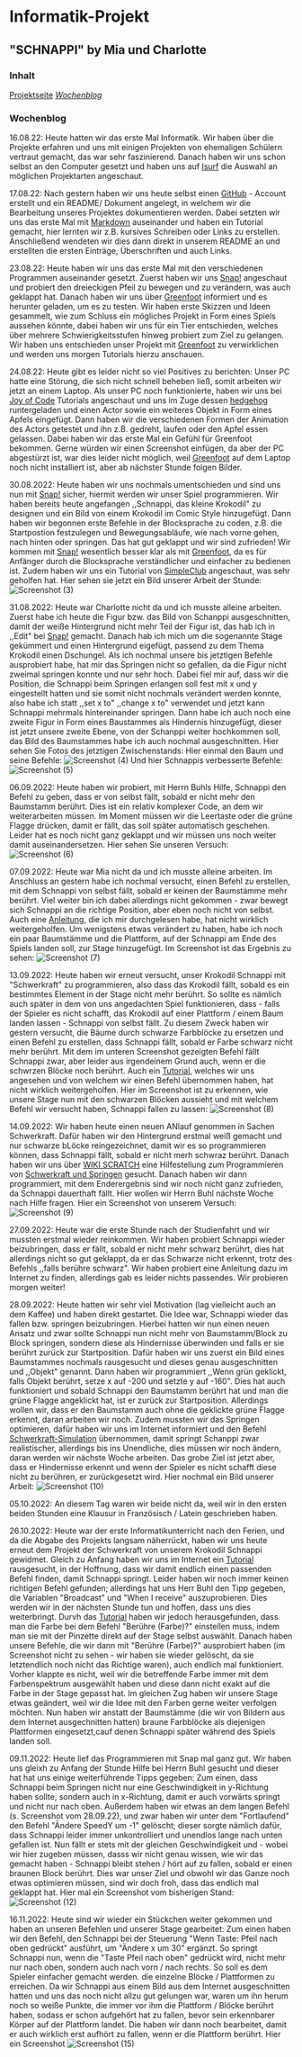 # Informatik-Projekt

## "SCHNAPPI" by Mia und Charlotte

### Inhalt
[Projektseite](https://github.com/Mastersofdesasters/Projektseite/edit/main/README.md)
[_Wochenblog_](#blog)



### Wochenblog <a name="blog"></a> 
16.08.22: Heute hatten wir das erste Mal Informatik. Wir haben über die Projekte erfahren und uns mit einigen Projekten von ehemaligen Schülern vertraut gemacht, das war sehr faszinierend. Danach haben wir uns schon selbst an den Computer gesetzt und haben uns auf [Isurf](https://isurfstormarn.de/iserv/file/-/Groups/kurs.informatik.12bfgcd/Github_Wege_durch_Informatik.txt?show=true) die Auswahl an möglichen Projektarten angeschaut.

17.08.22: Nach gestern haben wir uns heute selbst einen [GitHub](www.github.com) - Account erstellt und ein README/ Dokument angelegt, in welchem wir die Bearbeitung unseres Projektes dokumentieren werden. Dabei setzten wir uns das erste Mal mit [Markdown](https://www.markdowntutorial.com/) auseinander und haben ein Tutorial gemacht, hier lernten wir z.B. kursives Schreiben oder Links zu erstellen. Anschließend wendeten wir dies dann direkt in unserem README an und erstellten die ersten Einträge, Überschriften und auch Links.

23.08.22: Heute haben wir uns das erste Mal mit den verschiedenen Programmen auseinander gesetzt. Zuerst haben wir uns [Snap!](https://snap.berkeley.edu/snap/snap.html) angeschaut und probiert den dreieckigen Pfeil zu bewegen und zu verändern, was auch geklappt hat. Danach haben wir uns über [Greenfoot](greenfoot.org) informiert und es herunter geladen, um es zu testen. Wir haben erste Skizzen und Ideen gesammelt, wie zum Schluss ein mögliches Projekt in Form eines Spiels aussehen könnte, dabei haben wir uns für ein Tier entschieden, welches über mehrere Schwierigkeitsstufen hinweg probiert zum Ziel zu gelangen. Wir haben uns entschieden unser Projekt mit [Greenfoot](greenfoot.org) zu verwirklichen und werden uns morgen Tutorials hierzu anschauen.

24.08.22: Heute gibt es leider nicht so viel Positives zu berichten: Unser PC hatte eine Störung, die sich nicht schnell beheben ließ, somit arbeiten wir jetzt an einem Laptop. Als unser PC noch funktionierte, haben wir uns bei [Joy of Code](https://www.greenfoot.org/doc/joy-of-code) Tutorials angeschaut und uns im Zuge dessen [hedgehog](https://www.greenfoot.org/scenarios/11116) runtergeladen und einen Actor sowie ein weiteres Objekt in Form eines Apfels eingefügt. Dann haben wir die verschiedenen Formen der Animation des Actors getestet und ihn z.B. gedreht, laufen oder den Apfel essen gelassen. Dabei haben wir das erste Mal ein Gefühl für Greenfoot bekommen. Gerne würden wir einen Screenshot einfügen, da aber der PC abgestürzt ist, war dies leider nicht möglich, weil [Greenfoot](greenfoot.org) auf dem Laptop noch nicht installiert ist, aber ab nächster Stunde folgen Bilder.

30.08.2022: Heute haben wir uns nochmals umentschieden und sind uns nun mit [Snap!](https://snap.berkeley.edu/snap/snap.html) sicher, hiermit werden wir unser Spiel programmieren. Wir haben bereits heute angefangen ,,Schnappi, das kleine Krokodil" zu designen und ein Bild von einem Krokodil im Comic Style hinzugefügt. Dann haben wir begonnen erste Befehle in der Blocksprache zu coden, z.B. die Startpostion festzulegen und Bewegungsabläufe, wie nach vorne gehen, nach hinten oder springen. Das hat gut geklappt und wir sind zufrieden! Wir kommen mit [Snap!](https://snap.berkeley.edu/snap/snap.html) wesentlich besser klar als mit [Greenfoot](greenfoot.org), da es für Anfänger durch die Blocksprache verständlicher und einfacher zu bedienen ist. Zudem haben wir uns ein Tutorial von [SimpleClub](https://www.bing.com/videos/search?q=simple+club+snap&docid=608054712572514157&mid=DDD825B93AC21404041BDDD825B93AC21404041B&view=detail&FORM=VIRE) angeschaut, was sehr geholfen hat. Hier sehen sie jetzt ein Bild unserer Arbeit der Stunde:
![Screenshot (3)](https://user-images.githubusercontent.com/111355300/187606986-328c2bb5-1048-4ea0-91b0-b649621de4af.png)

31.08.2022: Heute war Charlotte nicht da und ich musste alleine arbeiten. Zuerst habe ich heute die Figur bzw. das Bild von Schanppi ausgeschnitten, damit der weiße Hintergrund nicht mehr Teil der Figur ist, das hab ich in ,,Edit" bei [Snap!](https://snap.berkeley.edu/snap/snap.html) gemacht. Danach hab ich mich um die sogenannte Stage gekümmert und einen Hintergrund eigefügt, passend zu dem Thema Krokodil einen Dschungel. Als ich nochmal unsere bis jetztigen Befehle ausprobiert habe, hat mir das Springen nicht so gefallen, da die Figur nicht zweimal springen konnte und nur sehr hoch. Dabei fiel mir auf, dass wir die Position, die Schnappi beim Springen erlangen soll fest mit x und y eingestellt hatten und sie somit nicht nochmals verändert werden konnte, also habe ich statt ,,set x to" ,,change x to" verwendet und jetzt kann Schnappi mehrmals hintereinander springen. Dann habe ich auch noch eine zweite Figur in Form eines Baustammes als Hindernis hinzugefügt, dieser ist jetzt unsere zweite Ebene, von der Schanppi weiter hochkommen soll, das Bild des Baumstammes habe ich auch nochmal ausgeschnitten. Hier sehen Sie Fotos des jetztigen Zwischenstands:
Hier einmal den Baum und seine Befehle:
![Screenshot (4)](https://user-images.githubusercontent.com/111355300/187618021-c036fdaf-3812-4e64-baa3-fa078df8d8e5.png)
Und hier Schnappis verbesserte Befehle:
![Screenshot (5)](https://user-images.githubusercontent.com/111355300/187618129-c338cb90-747e-4338-bcaf-dac4b8b8d433.png)

06.09.2022: Heute haben wir probiert, mit Herrn Buhls Hilfe, Schnappi den Befehl zu geben, dass er von selbst fällt, sobald er nicht mehr den Baumstamm berührt. Dies ist ein relativ komplexer Code, an dem wir weiterarbeiten müssen. Im Moment müssen wir die Leertaste oder die grüne Flagge drücken, damit er fällt, das soll später automatisch geschehen. Leider hat es noch nicht ganz geklappt und wir müssen uns noch weiter damit auseinandersetzen. Hier sehen Sie unseren Versuch:
![Screenshot (6)](https://user-images.githubusercontent.com/111355300/188618767-0c85e5f8-1d3c-43a4-8c02-f5c75f7f58c5.png)

07.09.2022: Heute war Mia nicht da und ich musste alleine arbeiten. Im Anschluss an gestern habe ich nochmal versucht, einen Befehl zu erstellen, mit dem Schnappi von selbst fällt, sobald er keinen der Baumstämme mehr berührt. Viel weiter bin ich dabei allerdings nicht gekommen - zwar bewegt sich Schnappi an die richtige Position, aber eben noch nicht von selbst. Auch eine [Anleitung](https://entwickler.de/javascript/bau-deine-eigenen-blocke), die ich mir durchgelesen habe, hat nicht wirklich weitergeholfen. Um wenigstens etwas verändert zu haben, habe ich noch ein paar Baumstämme und die Plattform, auf der Schnappi am Ende des Spiels landen soll, zur Stage hinzugefügt. Im Screenshot ist das Ergebnis zu sehen:
![Screenshot (7)](https://user-images.githubusercontent.com/111355300/188815034-e9a27593-f4cc-4bac-8117-4023d071ddd7.png)

13.09.2022: Heute haben wir erneut versucht, unser Krokodil Schnappi mit "Schwerkraft" zu programmieren, also dass das Krokodil fällt, sobald es ein bestimmtes Element in der Stage nicht mehr berührt. So sollte es nämlich auch später in dem von uns angedachten Spiel funktionieren, dass - falls der Spieler es nicht schafft, das Krokodil auf einer Plattform / einem Baum landen lassen - Schnappi von selbst fällt. Zu diesem Zweck haben wir gestern versucht, die Bäume durch schwarze Farbblöcke zu ersetzen und einen Befehl zu erstellen, dass Schnappi fällt, sobald er Farbe schwarz nicht mehr berührt. Mit dem im unteren Screenshot gezeigten Befehl fällt Schnappi zwar, aber leider aus irgendeinem Grund auch, wenn er die schwrzen Blöcke noch berührt. Auch ein [Tutorial](https://www.youtube.com/watch?v=GL03Mx0oKcs), welches wir uns angesehen und von welchem wir einen Befehl übernommen haben, hat nicht wirklich weitergeholfen. Hier im Screenshot ist zu erkennen, wie unsere Stage nun mit den schwarzen Blöcken aussieht und mit welchem Befehl wir versucht haben, Schnappi fallen zu lassen:
![Screenshot (8)](https://user-images.githubusercontent.com/111355300/190075290-d0a349fd-1432-4e94-84d0-3d6816a9a490.png)

14.09.2022: Wir haben heute einen neuen ANlauf genommen in Sachen Schwerkraft. Dafür haben wir den Hintergrund erstmal weiß gemacht und nur schwarze bLöcke reingezeichnet, damit wir es so programmieren können, dass Schnappi fällt, sobald er nicht merh schwraz berührt. Danach haben wir uns über [WIKI SCRATCH](https://de.scratch-wiki.info/) eine Hilfestellung zum Programmieren von [Schwerkraft und Springen](https://de.scratch-wiki.info/wiki/Schwerkraft_und_Springen#:~:text=Schwerkraft%20bedeutet%20zum%20Beispiel%2C%20dass,ein%20Hindernis%20im%20Weg%20ist.) gesucht. Danach haben wir dann programmiert, mit dem Enderergebnis sind wir noch nicht ganz zufrieden, da Schnappi dauerthaft fällt. Hier wollen wir Herrn Buhl nächste Woche nach Hilfe fragen. Hier ein Screenshot von unserem Versuch:
![Screenshot (9)](https://user-images.githubusercontent.com/111355300/190087709-69a67ecc-5a87-42a4-bb25-500952357246.png)

27.09.2022: Heute war die erste Stunde nach der Studienfahrt und wir mussten erstmal wieder reinkommen. Wir haben probiert Schnappi wieder beizubringen, dass er fällt, sobald er nicht mehr schwarz berührt, dies hat allerdings nicht so gut geklappt, da er das Schwarze nicht erkennt, trotz des Befehls ,,falls berühre schwarz". Wir haben probiert eine Anleitung dazu im Internet zu finden, allerdings gab es leider nichts passendes. Wir probieren morgen weiter!

28.09.2022: Heute hatten wir sehr viel Motivation (lag vielleicht auch an dem Kaffee) und haben direkt gestartet. Die Idee war, Schnappi wieder das fallen bzw. springen beizubringen. Hierbei hatten wir nun einen neuen Ansatz und zwar sollte Schnappi nun nicht mehr von Baumstamm/Block zu Block springen, sondern diese als Hindernisse überwinden und falls er sie berührt zurück zur Startposition. Dafür haben wir uns zuerst ein Bild eines Baumstammes nochmals rausgesucht und dieses genau ausgeschnitten und ,,Objekt" genannt. Dann haben wir programmiert ,,Wenn grün geklickt, falls Objekt berührt, setze x auf -200 und setzte y auf -160". Dies hat auch funktioniert und sobald Schnappi den Baumstamm berührt hat und man die grüne Flagge angeklickt hat, ist er zurück zur Startposition. Allerdings wollen wir, dass er den Baumstamm auch ohne die geklickte grüne Flagge erkennt, daran arbeiten wir noch. Zudem mussten wir das Springen optimieren, dafür haben wir uns im Internet informiert und den Befehl [Schwerkraft-Simulation](https://de.scratch-wiki.info/wiki/Schwerkraft_und_Springen) übernommen, damit springt Schanppi zwar realistischer, allerdings bis ins Unendliche, dies müssen wir noch ändern, daran werden wir nächste Woche arbeiten. Das grobe Ziel ist jetzt aber, dass er Hindernisse erkennt und wenn der Spieler es nicht schafft diese nicht zu berühren, er zurückgesetzt wird. Hier nochmal ein Bild unserer Arbeit:
![Screenshot (10)](https://user-images.githubusercontent.com/111355300/192713509-c796cd53-fa33-4791-a446-11df62fc81d0.png)

05.10.2022: An diesem Tag waren wir beide nicht da, weil wir in den ersten beiden Stunden eine Klausur in Französisch / Latein geschrieben haben.

26.10.2022: Heute war der erste Informatikunterricht nach den Ferien, und da die Abgabe des Projekts langsam näherrückt, haben wir uns heute erneut dem Projekt der Schwerkraft von unserem Krokodil Schnappi gewidmet. Gleich zu Anfang haben wir uns im Internet ein [Tutorial](https://www.sivakids.de/scratch-jump-and-run/) rausgesucht, in der Hoffnung, dass wir damit endlich einen passenden Befehl finden, damit Schnappi springt. Leider haben wir noch immer keinen richtigen Befehl gefunden; allerdings hat uns Herr Buhl den Tipp gegeben, die Variablen "Broadcast" und "When I receive" auszuprobieren. Dies werden wir in der nächsten Stunde tun und hoffen, dass uns dies weiterbringt. Durvh das [Tutorial](https://www.sivakids.de/scratch-jump-and-run/) haben wir jedoch herausgefunden, dass man die Farbe bei dem Befehl "Berühre (Farbe)?" einstellen muss, indem man sie mit der Pinzette direkt auf der Stage selbst auswählt. Danach haben unsere Befehle, die wir dann mit "Berühre (Farbe)?" ausprobiert haben (im Screenshot nicht zu sehen - wir haben sie wieder gelöscht, da sie letztendlich noch nicht das Richtige waren), auch endlich mal funktioniert. Vorher klappte es nicht, weil wir die betreffende Farbe immer mit dem Farbenspektrum ausgewählt haben und diese dann nicht exakt auf die Farbe in der Stage gepasst hat. Im gleichen Zug haben wir unsere Stage etwas geändert, weil wir die Idee mit den Farben gerne weiter verfolgen möchten. Nun haben wir anstatt der Baumstämme (die wir von Bildern aus dem Internet ausgechnitten hatten) braune Farbblöcke als diejenigen Plattformen eingesetzt,cauf denen Schnappi später während des Spiels landen soll.
 
09.11.2022: Heute lief das Programmieren mit Snap mal ganz gut. Wir haben uns gleixh zu Anfang der Stunde Hilfe bei Herrn Buhl gesucht und dieser hat hat uns einige weiterführende Tipps gegeben: Zum einen, dass Schnappi beim Springen nicht nur eine Geschwindigkeit in y-Richtung haben sollte, sondern auch in x-Richtung, damit er auch vorwärts springt und nicht nur nach oben. Außerdem haben wir etwas an dem langen Befehl (s. Screenshot vom 28.09.22), und zwar haben wir unter dem "Fortlaufend" den Befehl "Ändere SpeedY um -1" gelöscht; dieser sorgte nämlich dafür, dass Schnappi leider immer unkontrolliert und unendlos lange nach unten gefallen ist. Nun fällt er stets mit der gleichen Geschwindigkeit und - wobei wir hier zugeben müssen, dasss wir nicht genau wissen, wie wir das gemacht haben - Schnappi bleibt stehen / hört auf zu fallen, sobald er einen braunen Block berührt. Dies war unser Ziel und obwohl wir das Ganze noch etwas optimieren müssen, sind wir doch froh, dass das endlich mal geklappt hat. Hier mal ein Screenshot vom bisherigen Stand:![Screenshot (12)](https://user-images.githubusercontent.com/111355300/202111798-b42a9737-b011-4d71-963a-6acaef328450.png)

16.11.2022: Heute sind wir wieder ein Stückchen weiter gekommen und haben an unseren Befehlen und unserer Stage gearbeitet: Zum einen haben wir 
den Befehl, den Schnappi bei der Steuerung "Wenn Taste: Pfeil nach oben gedrückt" ausführt, um "Ändere x um 30" ergänzt. So springt Schnappi nun, wenn die "Taste Pfeil nach oben" gedrückt wird, nicht mehr nur nach oben, sondern auch nach vorn / nach rechts. So soll es dem Spieler einfacher gemacht werden. die einzelne Blöcke / Plattformen zu erreichen. Da wir Schnappi aus einem Bild aus dem Internet ausgeschnitten hatten und uns das noch nicht allzu gut gelungen war, waren um ihn herum noch so weiße Punkte, die immer vor ihm die Plattform / Blöcke berührt haben, sodass er schon aufgehört hat zu fallen, bevor sein erkennbarer Körper auf der Plattform landet. Die haben wir dann noch bearbeitet, damit er auch wirklich erst aufhört zu fallen, wenn er die Plattform berührt. Hier ein Screenshot
![Screenshot (15)](https://user-images.githubusercontent.com/111355300/203491383-650885ca-fb84-40c7-ac26-926b84b95045.png)
